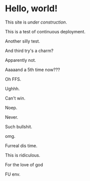 Hello, world!
=============

This site is _under construction_.

This is a test of continuous deployment.

Another silly test.

And third try's a charm?

Apparently not.

Aaaaand a 5th time now???

Oh FFS.

Ughhh.

Can't win.

Noep.

Never.

Such bullshit.

omg.

Furreal dis time.

This is ridiculous.

For the love of god

FU env.

